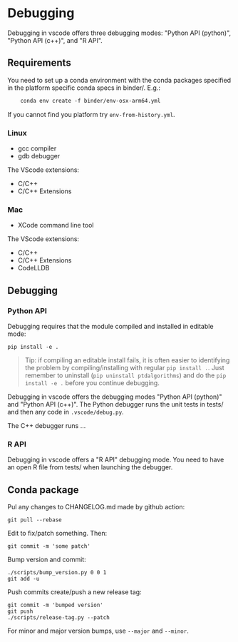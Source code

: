 
# Debugging 

Debugging in vscode offers three debugging modes: "Python API (python)", "Python API (c++)", and "R API".

## Requirements

You need to set up a conda environment with the conda packages specified in the platform specific conda specs in binder/. E.g.:

```txt
    conda env create -f binder/env-osx-arm64.yml
```

If you cannot find you platform try `env-from-history.yml`.

### Linux

- gcc compiler
- gdb debugger

The VScode extensions:

- C/C++
- C/C++ Extensions

### Mac

- XCode command line tool

The VScode extensions:

- C/C++
- C/C++ Extensions
- CodeLLDB

## Debugging

### Python API

Debugging requires that the module compiled and installed in editable mode:

    pip install -e .

> Tip: if compiling an editable install fails, it is often easier to identifying the problem by compiling/installing with regular `pip install .`. Just remember to uninstall (`pip uninstall ptdalgorithms`) and do the `pip install -e .` before you continue debugging.
> 
Debugging in vscode offers the debugging modes "Python API (python)" and "Python API (c++)". The Python debugger runs the unit tests in tests/ and then any code in `.vscode/debug.py`.

The C++ debugger runs ...

### R API

Debugging in vscode offers a "R API" debugging mode. You need to have an open R file from tests/ when launching the debugger.


## Conda package

Pul any changes to CHANGELOG.md made by github action:

    git pull --rebase

Edit to fix/patch something. Then:

    git commit -m 'some patch'

Bump version and commit:

    ./scripts/bump_version.py 0 0 1
    git add -u

Push commits create/push a new release tag:

    git commit -m 'bumped version' 
    git push
    ./scripts/release-tag.py --patch

For minor and major version bumps, use `--major` and `--minor`.
